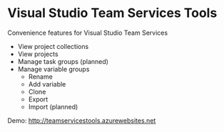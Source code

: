 # Visual Studio Team Services Tools

Convenience features for Visual Studio Team Services

 - View project collections
 - View projects
 - Manage task groups (planned)
 - Manage variable groups
     - Rename
     - Add variable
     - Clone
     - Export
     - Import (planned)

Demo: http://teamservicestools.azurewebsites.net
